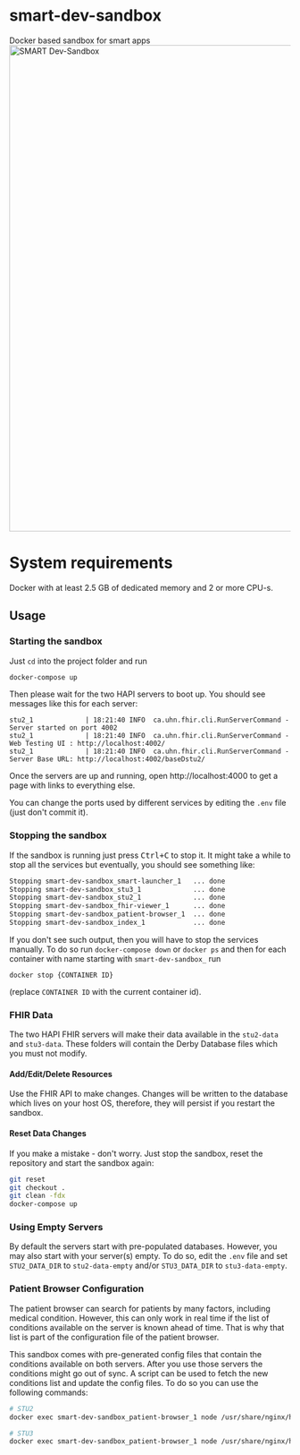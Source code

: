 # smart-dev-sandbox
Docker based sandbox for smart apps
<img width="869" alt="SMART Dev-Sandbox" src="https://user-images.githubusercontent.com/1119082/40930994-573a3054-67f7-11e8-9f75-b6190164d991.png">

# System requirements
Docker with at least 2.5 GB of dedicated memory and 2 or more CPU-s.

## Usage ##

### Starting the sandbox ###
Just `cd` into the project folder and run
```sh
docker-compose up
```
Then please wait for the two HAPI servers to boot up. You should see messages like this for each server:
```
stu2_1             | 18:21:40 INFO  ca.uhn.fhir.cli.RunServerCommand - Server started on port 4002
stu2_1             | 18:21:40 INFO  ca.uhn.fhir.cli.RunServerCommand - Web Testing UI : http://localhost:4002/
stu2_1             | 18:21:40 INFO  ca.uhn.fhir.cli.RunServerCommand - Server Base URL: http://localhost:4002/baseDstu2/
```
Once the servers are up and running, open http://localhost:4000 to get a page with links to everything else.

You can change the ports used by different services by editing the `.env` file (just don't commit it).

### Stopping the sandbox ###
If the sandbox is running just press <kbd>Ctrl+C</kbd> to stop it. It might take a while to stop all the services but eventually,
you should see something like:
```sh
Stopping smart-dev-sandbox_smart-launcher_1   ... done
Stopping smart-dev-sandbox_stu3_1             ... done
Stopping smart-dev-sandbox_stu2_1             ... done
Stopping smart-dev-sandbox_fhir-viewer_1      ... done
Stopping smart-dev-sandbox_patient-browser_1  ... done
Stopping smart-dev-sandbox_index_1            ... done
``` 
If you don't see such output, then you will have to stop the services manually. To do so run
`docker-compose down` or `docker ps` and then for each container with name starting with `smart-dev-sandbox_` run
```
docker stop {CONTAINER ID}
```
(replace `CONTAINER ID` with the current container id).


### FHIR Data ###
The two HAPI FHIR servers will make their data available in the `stu2-data` and `stu3-data`.
These folders will contain the Derby Database files which you must not modify.


#### Add/Edit/Delete Resources
Use the FHIR API to make changes. Changes will be written to the database which lives on your host OS, therefore, they will persist if you restart the sandbox.


#### Reset Data Changes
If you make a mistake - don't worry. Just stop the sandbox, reset the repository and start the sandbox again:
```sh
git reset
git checkout .
git clean -fdx
docker-compose up
```

### Using Empty Servers
By default the servers start with pre-populated databases. However, you may also start with your server(s) empty.
To do so, edit the `.env` file and set `STU2_DATA_DIR` to `stu2-data-empty` and/or `STU3_DATA_DIR` to `stu3-data-empty`.

### Patient Browser Configuration
The patient browser can search for patients by many factors, including medical condition. However, this can only work in real time if the list of conditions available on the server is known ahead of time. That is why that list is part of the configuration file of the patient browser.

This sandbox comes with pre-generated config files that contain the conditions available on both servers. After you use those servers the conditions might go out of sync.
A script can be used to fetch the new conditions list and update the config files. To do so you can use the following commands:
```sh
# STU2
docker exec smart-dev-sandbox_patient-browser_1 node /usr/share/nginx/html/config/sync-conditions.js -s stu2

# STU3
docker exec smart-dev-sandbox_patient-browser_1 node /usr/share/nginx/html/config/sync-conditions.js -s stu3
```

